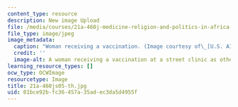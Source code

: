 ```yaml
---
content_type: resource
description: New image Upload
file: /media/courses/21a-460j-medicine-religion-and-politics-in-africa-and-the-african-diaspora-spring-2005/01bce92bfc36457a35adec3da5d4955f_21a-460js05-th.jpg
file_type: image/jpeg
image_metadata:
  caption: "Woman receiving a vaccination. (Image courtesy of\_[U.S. AID](http://www.usaid.gov/).)"
  credit: ''
  image-alt: A woman receiving a vaccination at a street clinic as others watch.
learning_resource_types: []
ocw_type: OCWImage
resourcetype: Image
title: 21a-460js05-th.jpg
uid: 01bce92b-fc36-457a-35ad-ec3da5d4955f
---
```

